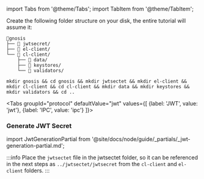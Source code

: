 import Tabs from '@theme/Tabs';
import TabItem from '@theme/TabItem';


Create the following folder structure on your disk, the entire tutorial will assume it:

```
📂gnosis
├── 📂 jwtsecret/
├── 📂 el-client/
└── 📂 cl-client/
    ├── 📂 data/
    ├── 📂 keystores/
    └── 📂 validators/
```

```
mkdir gnosis && cd gnosis && mkdir jwtsectet && mkdir el-client && mkdir cl-client && cd cl-client && mkdir data && mkdir keystores && mkdir validators && cd ..
```

<Tabs groupId="protocol" defaultValue="jwt" values={[
        {label: 'JWT', value: 'jwt'},
        {label: 'IPC', value: 'ipc'}
    ]}>
    <TabItem value="jwt">

<h3 id="generate-jwt">Generate JWT Secret</h3>

import JwtGenerationPartial from '@site/docs/node/guide/_partials/_jwt-generation-partial.md';

<JwtGenerationPartial />

:::info
Place the `jwtsectet` file in the jwtsectet folder, so it can be referenced in the next steps as `../jwtsectet/jwtsecret` from the `cl-client` and `el-client` folders.
:::
  </TabItem>
</Tabs>


